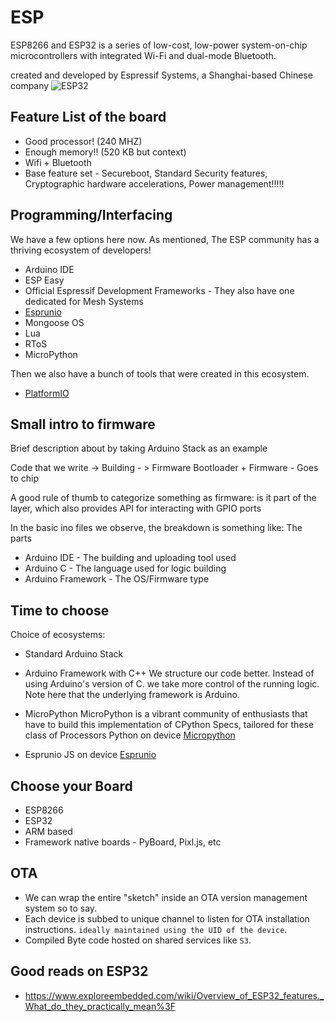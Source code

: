 # ESP
ESP8266 and ESP32 is a series of low-cost, low-power system-on-chip microcontrollers with integrated Wi-Fi and dual-mode Bluetooth.

created and developed by Espressif Systems, a Shanghai-based Chinese company
![ESP32](https://www.espressif.com/sites/default/files/modules/esp32-wroom-32-01-s.png)


## Feature List of the board
* Good processor!
(240 MHZ)
* Enough memory!!
(520 KB but context)
* Wifi + Bluetooth
* Base feature set - Secureboot, Standard Security features, Cryptographic hardware accelerations, Power management!!!!!


## Programming/Interfacing

We have a few options here now. As mentioned, The ESP community has a thriving ecosystem of developers!
* Arduino IDE
* ESP Easy
* Official Espressif Development Frameworks - They also have one dedicated for Mesh Systems
* [Esprunio](/ESP/../Esprunio/README.md)
* Mongoose OS
* Lua
* RToS
* MicroPython

Then we also have a bunch of tools that were created in this ecosystem.
* [PlatformIO](../platform.io/README.md)


## Small intro to firmware
Brief description about by taking Arduino Stack as an example

Code that we write -> Building - > Firmware
Bootloader + Firmware - Goes to chip

A good rule of thumb to categorize something as firmware: is it part of the layer, which also provides API for interacting with GPIO ports

In the basic ino files we observe, the breakdown is something like:
The parts
* Arduino IDE - The building and uploading tool used 
* Arduino C - The language used for logic building
* Arduino Framework - The OS/Firmware type

## Time to choose 
Choice of ecosystems:
* Standard Arduino Stack

* Arduino Framework with C++
We structure our code better. Instead of using Arduino's version of C. we take more control of the running logic.
Note here that the underlying framework is Arduino. 

* MicroPython
MicroPython is a vibrant community of enthusiasts that have to build this implementation of CPython Specs, tailored for these class of Processors
Python on device
[Micropython](https://karx.github.io/Micropython)

* Esprunio
JS on device
[Esprunio](https://karx.github.io/Esprunio)


## Choose your Board
* ESP8266
* ESP32
* ARM based
* Framework native boards - PyBoard, Pixl.js, etc


## OTA
* We can wrap the entire "sketch" inside an OTA version management system so to say.
* Each device is subbed to unique channel to listen for OTA installation instructions. `ideally maintained using the UID of the device`.
* Compiled Byte code hosted on shared services like `S3`.


## Good reads on ESP32
* https://www.exploreembedded.com/wiki/Overview_of_ESP32_features._What_do_they_practically_mean%3F